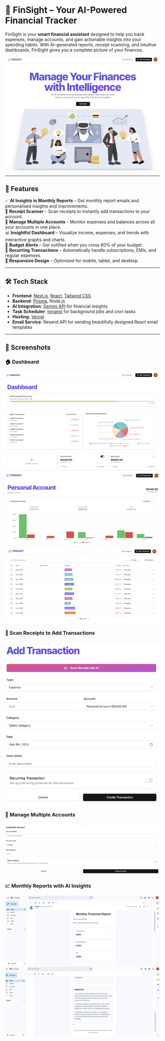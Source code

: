 # 🌟 FinSight – Your AI-Powered Financial Tracker

FinSight is your **smart financial assistant** designed to help you track expenses, manage accounts, and gain actionable insights into your spending habits. With AI-generated reports, receipt scanning, and intuitive dashboards, FinSight gives you a complete picture of your finances.  

![FinSight Hero](./Images/Landing%20Page.png)

---

## 🚀 Features

✅ **AI Insights in Monthly Reports** – Get monthly report emails and personalised insights and improvements.  
📸 **Receipt Scanner** – Scan receipts to instantly add transactions to your account.  
👥 **Manage Multiple Accounts** – Monitor expenses and balances across all your accounts in one place.  
📊 **Insightful Dashboard** – Visualize income, expenses, and trends with interactive graphs and charts.  
🔔 **Budget Alerts** – Get notified when you cross 80% of your budget.  
📅 **Recurring Transactions** – Automatically handle subscriptions, EMIs, and regular expenses.  
📱 **Responsive Design** – Optimized for mobile, tablet, and desktop.  

---

## 🛠 Tech Stack

- **Frontend**: [Next.js](https://nextjs.org/), [React](https://react.dev/), [Tailwind CSS](https://tailwindcss.com/)  
- **Backend**: [Prisma](https://www.prisma.io/), Node.js  
- **AI Integration**: [Gemini API](https://deepmind.google/technologies/gemini/) for financial insights  
- **Task Scheduler**: [Inngest](https://www.inngest.com/) for background jobs and cron tasks  
- **Hosting**: [Vercel](https://vercel.com/)  
- **Email Service**: Resend API for sending beautifully designed React email templates  

---

## 📸 Screenshots

### 🏠 Dashboard
![Dashboard](./Images/DashBoard.png)
![Dashboard](./Images/Graphs.png)
![Multiple Accounts](./Images/Account.png)

### 📃 Scan Receipts to Add Transactions
![Receipt Scanner](./Images/Add%20Transaction.png)

### 👥 Manage Multiple Accounts
![Multiple Accounts](./Images/New%20Account.png)

### 📈 Monthly Reports with AI Insights
![AI Insights](./Images/Monthly%20Report.png)
![AI Insights](./Images/Monthly%20Report%20(2).png)


